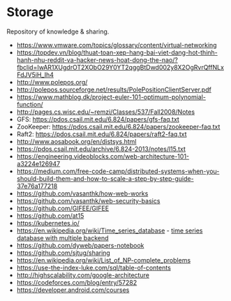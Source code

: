 # Storage
Repository of knowledge &amp; sharing.

- https://www.vmware.com/topics/glossary/content/virtual-networking
- https://topdev.vn/blog/thuat-toan-xep-hang-bai-viet-dang-hot-thinh-hanh-nhu-reddit-va-hacker-news-hoat-dong-the-nao/?fbclid=IwAR1XUgdrOT2XObO29Y0YT2qggBtDwd002y8X2OgRvrQffNLxFdJV5iH_Ih4
- http://www.polepos.org/
- http://polepos.sourceforge.net/results/PolePositionClientServer.pdf
- https://www.mathblog.dk/project-euler-101-optimum-polynomial-function/
- http://pages.cs.wisc.edu/~remzi/Classes/537/Fall2008/Notes
- GFS: https://pdos.csail.mit.edu/6.824/papers/gfs-faq.txt
- ZooKeeper: https://pdos.csail.mit.edu/6.824/papers/zookeeper-faq.txt
- Raft2: https://pdos.csail.mit.edu/6.824/papers/raft2-faq.txt
- http://www.aosabook.org/en/distsys.html
- https://pdos.csail.mit.edu/archive/6.824-2013/notes/l15.txt
- https://engineering.videoblocks.com/web-architecture-101-a3224e126947
- https://medium.com/free-code-camp/distributed-systems-when-you-should-build-them-and-how-to-scale-a-step-by-step-guide-37e76a177218
- https://github.com/vasanthk/how-web-works
- https://github.com/vasanthk/web-security-basics
- https://github.com/GIFEE/GIFEE
- https://github.com/at15
- https://kubernetes.io/
- https://en.wikipedia.org/wiki/Time_series_database - [time series database with multiple backend](https://github.com/xephonhq/xephon-k)
- https://github.com/dyweb/papers-notebook
- https://github.com/sjtug/sharing
- https://en.wikipedia.org/wiki/List_of_NP-complete_problems
- https://use-the-index-luke.com/sql/table-of-contents
- http://highscalability.com/google-architecture
- https://codeforces.com/blog/entry/57282
- https://developer.android.com/courses
